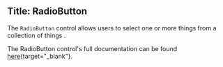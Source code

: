 Title: RadioButton
---
The `RadioButton` control allows users to select one or more things from a collection of things .

The RadioButton control's full documentation can be found [here](/api/Avalonia.Controls/RadioButton/){target="_blank"}.
